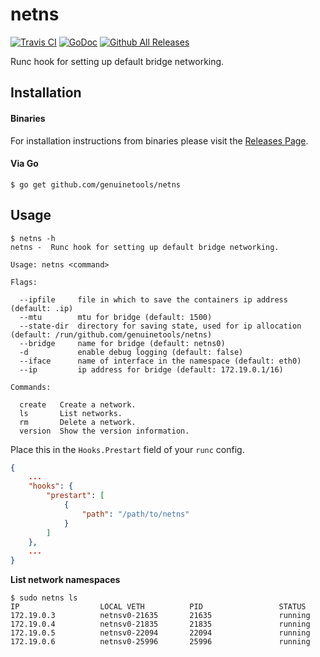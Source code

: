 # netns

[![Travis CI](https://img.shields.io/travis/genuinetools/netns.svg?style=for-the-badge)](https://travis-ci.org/genuinetools/netns)
[![GoDoc](https://img.shields.io/badge/godoc-reference-5272B4.svg?style=for-the-badge)](https://godoc.org/github.com/genuinetools/netns)
[![Github All Releases](https://img.shields.io/github/downloads/genuinetools/netns/total.svg?style=for-the-badge)](https://github.com/genuinetools/netns/releases)

Runc hook for setting up default bridge networking.

<!-- toc -->

<!-- tocstop -->

## Installation

#### Binaries

For installation instructions from binaries please visit the [Releases Page](https://github.com/genuinetools/netns/releases).

#### Via Go

```console
$ go get github.com/genuinetools/netns
```

## Usage

```console
$ netns -h
netns -  Runc hook for setting up default bridge networking.

Usage: netns <command>

Flags:

  --ipfile     file in which to save the containers ip address (default: .ip)
  --mtu        mtu for bridge (default: 1500)
  --state-dir  directory for saving state, used for ip allocation (default: /run/github.com/genuinetools/netns)
  --bridge     name for bridge (default: netns0)
  -d           enable debug logging (default: false)
  --iface      name of interface in the namespace (default: eth0)
  --ip         ip address for bridge (default: 172.19.0.1/16)

Commands:

  create   Create a network.
  ls       List networks.
  rm       Delete a network.
  version  Show the version information.
```

Place this in the `Hooks.Prestart` field of your `runc` config.

```json
{
    ...
    "hooks": {
        "prestart": [
            {
                "path": "/path/to/netns"
            }
        ]
    },
    ...
}
```

**List network namespaces**

```console
$ sudo netns ls
IP                  LOCAL VETH          PID                 STATUS
172.19.0.3          netnsv0-21635       21635               running
172.19.0.4          netnsv0-21835       21835               running
172.19.0.5          netnsv0-22094       22094               running
172.19.0.6          netnsv0-25996       25996               running
```
